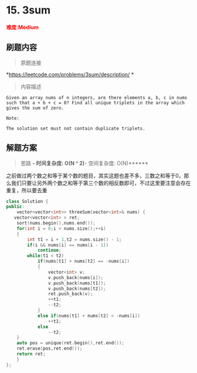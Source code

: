 # 15. 3sum

**<font color=red>难度:Medium</font>**

## 刷题内容

> 原题连接

*https://leetcode.com/problems/3sum/description/
* 
> 内容描述

```
Given an array nums of n integers, are there elements a, b, c in nums such that a + b + c = 0? Find all unique triplets in the array which gives the sum of zero.

Note:

The solution set must not contain duplicate triplets.
```

## 解题方案

> 思路
******- 时间复杂度: O(N ^ 2)******- 空间复杂度: O(N)******

之前做过两个数之和等于某个数的题目，其实这题也差不多，三数之和等于0，那么我们只要让另外两个数之和等于第三个数的相反数即可，不过这里要注意会存在重复，所以要去重


```cpp
class Solution {
public:
    vector<vector<int>> threeSum(vector<int>& nums) {
   vector<vector<int> > ret;
    sort(nums.begin(),nums.end());
    for(int i = 0;i < nums.size();++i)
    {
        int t1 = i + 1,t2 = nums.size() - 1;
        if(i && nums[i] == nums[i - 1])
            continue;
        while(t1 < t2)
            if(nums[t1] + nums[t2] == -nums[i])
            {
                vector<int> v;
                v.push_back(nums[i]);
                v.push_back(nums[t1]);
                v.push_back(nums[t2]);
                ret.push_back(v);
                ++t1;
                --t2;
            }
            else if(nums[t1] + nums[t2] < -nums[i])
                ++t1;
            else
                --t2;
    }
    auto pos = unique(ret.begin(),ret.end());
    ret.erase(pos,ret.end());
    return ret;
    }
};
```
